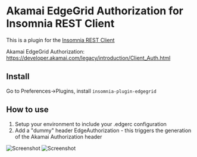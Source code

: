 # Akamai EdgeGrid Authorization for Insomnia REST Client

This is a plugin for the [Insomnia REST Client](https://insomnia.rest/)

Akamai EdgeGrid Authorization: https://developer.akamai.com/legacy/introduction/Client_Auth.html

## Install

Go to Preferences->Plugins, install `insomnia-plugin-edgegrid`

## How to use

1. Setup your environment to include your .edgerc configuration
2. Add a "dummy" header EdgeAuthorization - this triggers the generation of the Akamai Authorization header


![Screenshot](https://raw.githubusercontent.com/schwabix/insomnia-plugin-edgegrid/master/insomnia-environment.png)
![Screenshot](https://raw.githubusercontent.com/schwabix/insomnia-plugin-edgegrid/master/edgegrid-header.png)
